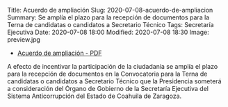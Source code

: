 Title: Acuerdo de ampliación
Slug: 2020-07-08-acuerdo-de-ampliacion
Summary: Se amplía el plazo para la recepción de documentos para la Terna de candidatas o candidatos a Secretario Técnico
Tags: Secretaría Ejecutiva
Date: 2020-07-08 18:00
Modified: 2020-07-08 18:30
Image: preview.jpg 


* [Acuerdo de ampliación - PDF](acuerdo-de-ampliacion.pdf)

 A efecto de incentivar la participación de la ciudadania se amplía el plazo para la recepción de documentos en la Convocatoria para la Terna de candidatas o candidatos a Secretario Técnico que la Presidencia someterá a consideración del Órgano de Gobierno de la Secretaría Ejecutiva del Sistema Anticorrupción del Estado de Coahuila de Zaragoza.
 
